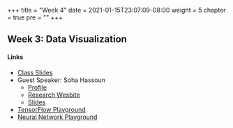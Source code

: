 +++
title = "Week 4"
date = 2021-01-15T23:07:09-08:00
weight = 5
chapter = true
pre = "<b></b>"
+++

## Week 3: Data Visualization

#### Links
  - [Class Slides](https://docs.google.com/presentation/d/1ZJpxLbsB46wY3ll9Jk8sHNY4GYKoVj6meYpKoie0XCc/edit#slide=id.gc00753aa27_0_1509)
  - Guest Speaker: Soha Hassoun
    - [Profile](https://engineering.tufts.edu/people/faculty/soha-hassoun)
    - [Research Wesbite](http://www.cs.tufts.edu/~soha/)
    - [Slides](https://www.dropbox.com/s/w3mfuex6fa27q47/Hassoun_AI%2C%20now_%20Examples%20from%20Biotechnology.pdf?dl=0)
  - [TensorFlow Playground](http://playground.tensorflow.org/#activation=tanh&batchSize=10&dataset=circle&regDataset=reg-plane&learningRate=0.03&regularizationRate=0&noise=0&networkShape=4,2&seed=0.36318&showTestData=false&discretize=false&percTrainData=50&x=true&y=true&xTimesY=false&xSquared=false&ySquared=false&cosX=false&sinX=false&cosY=false&sinY=false&collectStats=false&problem=classification&initZero=false&hideText=false)
  - [Neural Network Playground](https://nnplayground.com)
